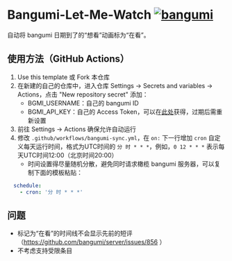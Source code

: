 # Bangumi-Let-Me-Watch [![bangumi](http://bgm.tv/img/ico/bgm80-15.png)](http://bgm.tv)
自动将 bangumi 日期到了的“想看”动画标为“在看”。

## 使用方法（GitHub Actions）
1. Use this template 或 Fork 本仓库
2. 在新建的自己的仓库中，进入仓库 Settings → Secrets and variables → Actions，点击 "New repository secret" 添加：
   - BGMI_USERNAME：自己的 bangumi ID
   - BGMI_API_KEY：自己的 Access Token，可以在[此处](https://next.bgm.tv/demo/access-token/create)获得，过期后需重新设置
3. 前往 Settings → Actions 确保允许自动运行
4. 修改 `.github/workflows/bangumi-sync.yml`，在 `on:` 下一行增加 `cron` 自定义每天运行时间，格式为UTC时间的 `分 时 * * *`，例如，`0 12 * * *` 表示每天UTC时间12:00（北京时间20:00）
   - 时间设置得尽量随机分散，避免同时请求橄榄 bangumi 服务器，可以复制下面的模板粘贴：
```yaml
  schedule:
    - cron: '分 时 * * *'
```

## 问题
- 标记为“在看”的时间线不会显示先前的短评（https://github.com/bangumi/server/issues/856 ）
- 不考虑支持受限条目
